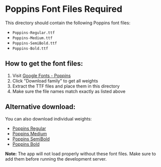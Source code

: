 # Poppins Font Files Required

This directory should contain the following Poppins font files:

- `Poppins-Regular.ttf`
- `Poppins-Medium.ttf`
- `Poppins-SemiBold.ttf`
- `Poppins-Bold.ttf`

## How to get the font files:

1. Visit [Google Fonts - Poppins](https://fonts.google.com/specimen/Poppins)
2. Click "Download family" to get all weights
3. Extract the TTF files and place them in this directory
4. Make sure the file names match exactly as listed above

## Alternative download:

You can also download individual weights:
- [Poppins Regular](https://fonts.google.com/specimen/Poppins?query=poppins#standard-styles)
- [Poppins Medium](https://fonts.google.com/specimen/Poppins?query=poppins#standard-styles)
- [Poppins SemiBold](https://fonts.google.com/specimen/Poppins?query=poppins#standard-styles)
- [Poppins Bold](https://fonts.google.com/specimen/Poppins?query=poppins#standard-styles)

**Note:** The app will not load properly without these font files. Make sure to add them before running the development server.
